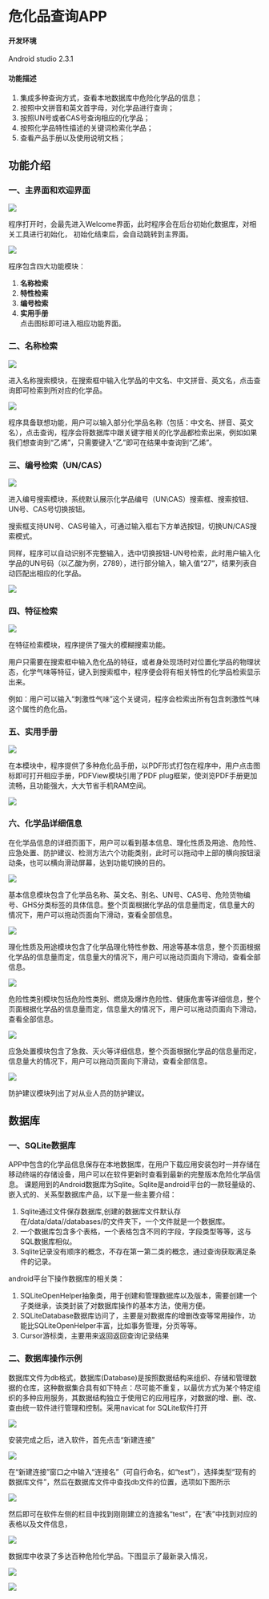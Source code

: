 # 危化品查询APP
####  开发环境
Android studio 2.3.1
#### 功能描述
1. 集成多种查询方式，查看本地数据库中危险化学品的信息；
2. 按照中文拼音和英文首字母，对化学品进行查询；
3. 按照UN号或者CAS号查询相应的化学品；
4. 按照化学品特性描述的关键词检索化学品；
5. 查看产品手册以及使用说明文档；

## 功能介绍
### 一、主界面和欢迎界面
![](https://images2018.cnblogs.com/blog/1192699/201803/1192699-20180302143211598-805870664.png)

程序打开时，会最先进入Welcome界面，此时程序会在后台初始化数据库，对相关工具进行初始化， 初始化结束后，会自动跳转到主界面。

![](https://images2018.cnblogs.com/blog/1192699/201803/1192699-20180302143431910-1856024260.png)

程序包含四大功能模块：
1. **名称检索** 
2. **特性检索** 
3. **编号检索** 
4. **实用手册**  
点击图标即可进入相应功能界面。                                        

### 二、名称检索

![](https://images2018.cnblogs.com/blog/1192699/201803/1192699-20180302143641248-378660455.png)

进入名称搜索模块，在搜索框中输入化学品的中文名、中文拼音、英文名，点击查询即可检索到所对应的化学品。

![](https://images2018.cnblogs.com/blog/1192699/201803/1192699-20180302143703230-1894425677.png)

程序具备联想功能，用户可以输入部分化学品名称（包括：中文名、拼音、英文名），点击查询，程序会将数据库中跟关键字相关的化学品都检索出来，例如如果我们想查询到“乙烯”，只需要键入“乙”即可在结果中查询到“乙烯”。

### 三、编号检索（UN/CAS）

![](https://images2018.cnblogs.com/blog/1192699/201803/1192699-20180302143729884-59991887.png)

进入编号搜索模块，系统默认展示化学品编号（UN\CAS）搜索框、搜索按钮、UN号、CAS号切换按钮。

搜索框支持UN号、CAS号输入，可通过输入框右下方单选按钮，切换UN/CAS搜索模式。

同样，程序可以自动识别不完整输入，选中切换按钮-UN号检索，此时用户输入化学品的UN号码（以乙酸为例，2789），进行部分输入，输入值“27”，结果列表自动匹配出相应的化学品。

![](https://images2018.cnblogs.com/blog/1192699/201803/1192699-20180302144056465-1237453599.png)

### 四、特征检索

![](https://images2018.cnblogs.com/blog/1192699/201803/1192699-20180302144148701-81625148.png)

在特征检索模块，程序提供了强大的模糊搜索功能。

用户只需要在搜索框中输入危化品的特征，或者身处现场时对位置化学品的物理状态，化学气味等特征，键入到搜索框中，程序便会将有相关特性的化学品检索显示出来。

例如：用户可以输入“刺激性气味”这个关键词，程序会检索出所有包含刺激性气味这个属性的危化品。

### 五、实用手册

![](https://images2018.cnblogs.com/blog/1192699/201803/1192699-20180302144225650-1124556605.png)

在本模块中，程序提供了多种危化品手册，以PDF形式打包在程序中，用户点击图标即可打开相应手册，PDFView模块引用了PDF plug框架，使浏览PDF手册更加流畅，且功能强大，大大节省手机RAM空间。 

![](https://images2018.cnblogs.com/blog/1192699/201803/1192699-20180302144256377-126666033.png)

### 六、化学品详细信息
在化学品信息的详细页面下，用户可以看到基本信息、理化性质及用途、危险性、应急处置、防护建议、检测方法六个功能类别，此时可以拖动中上部的横向按钮滚动条，也可以横向滑动屏幕，达到功能切换的目的。

![](https://images2018.cnblogs.com/blog/1192699/201803/1192699-20180302144329395-1600487428.png)

基本信息模块包含了化学品名称、英文名、别名、UN号、CAS号、危险货物编号、GHS分类标签的具体信息。整个页面根据化学品的信息量而定，信息量大的情况下，用户可以拖动页面向下滑动，查看全部信息。

![](https://images2018.cnblogs.com/blog/1192699/201803/1192699-20180302144344459-2110017212.png)

理化性质及用途模块包含了化学品理化特性参数、用途等基本信息，整个页面根据化学品的信息量而定，信息量大的情况下，用户可以拖动页面向下滑动，查看全部信息。

![](https://images2018.cnblogs.com/blog/1192699/201803/1192699-20180302144356898-1005045195.png)

危险性类别模块包括危险性类别、燃烧及爆炸危险性、健康危害等详细信息，整个页面根据化学品的信息量而定，信息量大的情况下，用户可以拖动页面向下滑动，查看全部信息。

![](https://images2018.cnblogs.com/blog/1192699/201803/1192699-20180302144414862-1885670275.png)

应急处置模块包含了急救、灭火等详细信息，整个页面根据化学品的信息量而定，信息量大的情况下，用户可以拖动页面向下滑动，查看全部信息。

![](https://images2018.cnblogs.com/blog/1192699/201803/1192699-20180302144427114-1291333072.png)

防护建议模块列出了对从业人员的防护建议。
## 数据库
### 一、SQLite数据库
APP中包含的化学品信息保存在本地数据库，在用户下载应用安装包时一并存储在移动终端的存储设备，用户可以在软件更新时查看到最新的完整版本危险化学品信息。
课题用到的Android数据库为Sqlite。Sqlite是android平台的一款轻量级的、嵌入式的、关系型数据库产品，以下是一些主要介绍：
1. Sqlite通过文件保存数据库,创建的数据库文件默认存在/data/data/<package>/databases/的文件夹下，一个文件就是一个数据库。
2. 一个数据库包含多个表格，一个表格包含不同的字段，字段类型等等，这与SQL数据库相似。
3. Sqlite记录没有顺序的概念，不存在第一第二类的概念，通过查询获取满足条件的记录。

android平台下操作数据库的相关类：
1. SQLiteOpenHelper抽象类，用于创建和管理数据库以及版本，需要创建一个子类继承，该类封装了对数据库操作的基本方法，使用方便。
2. SQLiteDatabase数据库访问了，主要是对数据库的增删改查等常用操作，功能比SQLiteOpenHelper丰富，比如事务管理，分页等等。
3. Cursor游标类，主要用来返回返回查询记录结果


### 二、数据库操作示例
数据库文件为db格式，数据库(Database)是按照数据结构来组织、存储和管理数据的仓库，这种数据集合具有如下特点：尽可能不重复，以最优方式为某个特定组织的多种应用服务，其数据结构独立于使用它的应用程序，对数据的增、删、改、查由统一软件进行管理和控制。采用navicat for SQLite软件打开

![](https://images2018.cnblogs.com/blog/1192699/201803/1192699-20180302145545085-273979666.png)

安装完成之后，进入软件，首先点击“新建连接”

![](https://images2018.cnblogs.com/blog/1192699/201803/1192699-20180302145558766-198755232.png)

在“新建连接”窗口之中输入“连接名”（可自行命名，如“test”），选择类型“现有的数据库文件”，然后在数据库文件中查找db文件的位置，选项如下图所示

![](https://images2018.cnblogs.com/blog/1192699/201803/1192699-20180302145609667-403482419.png)

然后即可在软件左侧的栏目中找到刚刚建立的连接名“test”，在“表”中找到对应的表格以及文件信息，

![](https://images2018.cnblogs.com/blog/1192699/201803/1192699-20180302145619202-1855905015.png)

数据库中收录了多达百种危险化学品。下图显示了最新录入情况，

![](https://images2018.cnblogs.com/blog/1192699/201803/1192699-20180302145632284-2146980418.png)

![](https://images2018.cnblogs.com/blog/1192699/201803/1192699-20180302145640931-1434078310.png)

